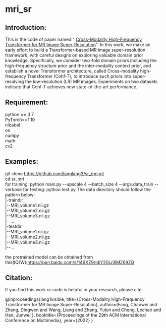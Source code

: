 # mri_sr
## Introduction:
This is the code of paper named " [Cross-Modality High-Frequency Transformer for
MR Image Super-Resolution](https://arxiv.org/abs/2203.15314)". In this work, we make an early effort to build a Transformer-based MR image super-resolution framework, with careful designs on exploring valuable domain prior knowledge. Specifically, we consider two-fold domain priors including the high-frequency structure prior and the inter-modality context prior, and establish a novel Transformer architecture, called Cross-modality high-frequency Transformer (Cohf-T), to introduce such priors into super-resolving the low-resolution (LR) MR images. Experiments on two datasets indicate that Cohf-T achieves new state-of-the-art performance.
## Requirement:
python == 3.7  
PyTorch>=1.10       
nibabel     
os  
numpy  
math  
cv2

## Examples:
git clone https://github.com/langlang3/sr_mri.git   
cd sr_mri  
for training:
python main.py --upscale 4 --batch_size 4 --args.data_train <path of the train data>   --verbose
for testing:
python test.py
The data directory should follow the pattern below:   
|-traindir   
  |--MRI_volume1.nii.gz   
  |--MRI_volume2.nii.gz   
  |--MRI_volume3.nii.gz   
  |--...   
|-testdir   
  |--MRI_volume1.nii.gz   
  |--MRI_volume2.nii.gz   
  |--MRI_volume3.nii.gz   
  |--...   

the pretrained model can be obtained from this(IQ1W):https://pan.baidu.com/s/146XZ9rldjY2GjJ3lMZ69ZQ 

## Citation:
If you find this work or code is helpful in your research, please cite:   

@inproceedings{lang1visible,
  title={Cross-Modality High-Frequency Transformer for MR Image Super-Resolution},
  author={Fang, Chaowei and Zhang, Dingwen and Wang, Liang and Zhang, Yulun and Cheng, Lechao and Han, Junwei },
  booktitle={Proceedings of the 29th ACM International Conference on Multimedia},
  year={2022}
}
